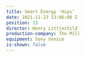 ```yaml
---
title: Smart Energy 'Hips'
date: 2021-11-23 13:06:00 Z
position: 13
director: Henry Littlechild
production-company: The Mill
equipment: Sony Venice
is-shown: false
---
```


